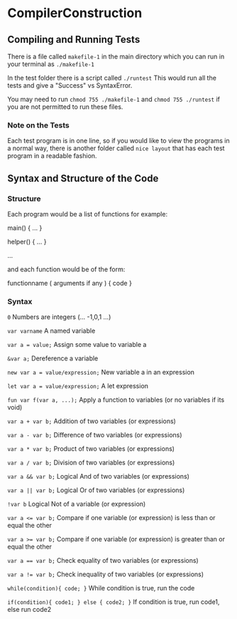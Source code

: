# CompilerConstruction

## Compiling and Running Tests

There is a file called `makefile-1` in the main directory which you can run in your terminal as `./makefile-1`

In the test folder there is a script called `./runtest`
This would run all the tests and give a "Success" vs SyntaxError.

You may need to run `chmod 755 ./makefile-1` and `chmod 755 ./runtest` if you are not permitted to run these files.

### Note on the Tests

Each test program is in one line, so if you would like to view the programs in a normal way, there is another folder called `nice layout` that has each test program in a readable fashion.

## Syntax and Structure of the Code

### Structure

Each program would be a list of functions for example:

main() { ... }

helper() { ... }

...

and each function would be of the form:

functionname ( arguments if any ) { code }

### Syntax
`0`								Numbers are integers (... -1,0,1 ...)

`var varname`						A named variable

`var a = value;`					Assign some value to variable a

`&var a;`							Dereference a variable

`new var a = value/expression;`	New variable a in an expression

`let var a = value/expression;`	A let expression

`fun var f(var a, ...);`			Apply a function to variables (or no variables if its void)

`var a + var b;`					Addition of two variables (or expressions)

`var a - var b;`					Difference of two variables (or expressions)

`var a * var b;`					Product of two variables (or expressions)

`var a / var b;` 					Division of two variables (or expressions)

`var a && var b;`					Logical And of two variables (or expressions)

`var a || var b;`                 Logical Or of two variables (or expressions)

`!var b`							Logical Not of a variable (or expression)

`var a <= var b;`					Compare if one variable (or expression) is less than or equal the other

`var a >= var b;`					Compare if one variable (or expression) is greater than or equal the other

`var a == var b;`					Check equality of two variables (or expressions)

`var a != var b;`					Check inequality of two variables (or expressions)

`while(condition){ code; }`				While condition is true, run the code

`if(condition){ code1; } else { code2; }`				If condition is true, run code1, else run code2
	

	

